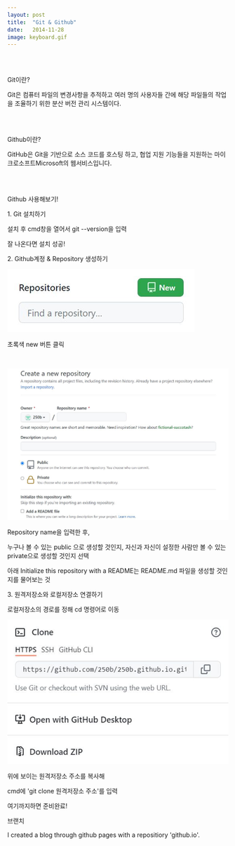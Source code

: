 ```yaml
---
layout: post
title:  "Git & Github"
date:   2014-11-28
image: keyboard.gif
---
```

<br><br>
<p class="intro"><span class="dropcap"></span>Git이란?<p>
<p class="firstpost">Git은 컴퓨터 파일의 변경사항을 추적하고 여러 명의 사용자들 간에 해당 파일들의 작업을 조율하기 위한 분산 버전 관리 시스템이다.<p>
<br><br>
<p class="intro"><span class="dropcap"></span>Github이란?<p>
<p class="firstpost">GitHub은 Git을 기반으로 소스 코드를 호스팅 하고, 협업 지원 기능들을 지원하는 마이크로소프트Microsoft의 웹서비스입니다. <p>
<br><br>
<p class="intro"><span class="dropcap"></span>Github 사용해보기!<p>

<p>1. Git 설치하기</p>
<p>설치 후 cmd창을 열어서 git --version을 입력</p>
<p>잘 나온다면 설치 성공!</p>
<p>2. Github계정 & Repository 생성하기</p>
<P><img src="/assets/img/repository.JPG" alt=""><P>
<p>초록색 new 버튼 클릭</p>
<br>
<P><img src="/assets/img/create.JPG" alt=""><P>
<p>Repository name을 입력한 후,</p>
<p>누구나 볼 수 있는 public 으로 생성할 것인지, 자신과 자신이 설정한 사람만 볼 수 있는 private으로 생성할 것인지 선택</p>
<p>아래 Initialize this repository with a README는 README.md 파일을 생성할 것인지를 물어보는 것</p>
<p>3. 원격저장소와 로컬저장소 연결하기</p>
<p>로컬저장소의 경로를 정해 cd 명령어로 이동</p>
<P><img src="/assets/img/clone.JPG" alt=""><P>
<p>위에 보이는 원격저장소 주소를 복사해</p>
<p>cmd에 'git clone 원격저장소 주소'를 입력</p>
<p>여기까지하면 준비완료!</p>


<p class="intro"><span class="dropcap"></span>브랜치<p>
<p class="firstpost">I created a blog through github pages with a repositiory 'github.io'.<p>
